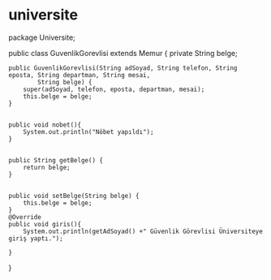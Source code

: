 # universite
package Universite;

public class GuvenlikGorevlisi extends Memur {
    private String belge;

    public GuvenlikGorevlisi(String adSoyad, String telefon, String eposta, String departman, String mesai,
            String belge) {
        super(adSoyad, telefon, eposta, departman, mesai);
        this.belge = belge;
    }

    
    public void nobet(){
        System.out.println("Nöbet yapıldı");
    }


    public String getBelge() {
        return belge;
    }


    public void setBelge(String belge) {
        this.belge = belge;
    }
    @Override
    public void giris(){
        System.out.println(getAdSoyad() +" Güvenlik Görevlisi Üniversiteye giriş yaptı.");
        
    }
    
}
